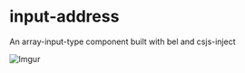 # input-address

An array-input-type component built with bel and csjs-inject

![Imgur](https://i.imgur.com/hRqIDUg.png)
